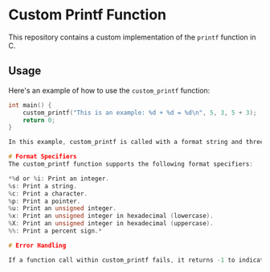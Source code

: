 # **Custom Printf Function**

This repository contains a custom implementation of the `printf` function in C. 

## **Usage**

Here's an example of how to use the `custom_printf` function:

```c
int main() {
	custom_printf("This is an example: %d + %d = %d\n", 5, 3, 5 + 3);
	return 0;
}

In this example, custom_printf is called with a format string and three integer arguments. The format string contains three format specifiers (%d), which correspond to the three integer arguments. The custom_printf function prints the string "This is an example: 5 + 3 = 8\n" to the standard output.

# Format Specifiers
The custom_printf function supports the following format specifiers:

*%d or %i: Print an integer.
%s: Print a string.
%c: Print a character.
%p: Print a pointer.
%u: Print an unsigned integer.
%x: Print an unsigned integer in hexadecimal (lowercase).
%X: Print an unsigned integer in hexadecimal (uppercase).
%%: Print a percent sign.*

# Error Handling

If a function call within custom_printf fails, it returns -1 to indicate an error. Otherwise, it returns the total number of characters printed.

```